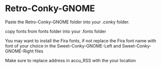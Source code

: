 # Retro-Conky-GNOME
Paste the Retro-Conky-GNOME folder into your .conky folder.

copy fonts from fonts folder into your .fonts folder

You may want to install the Fira fonts, if not replace the Fira font name with font of your choice in the Sweet-Conky-GNOME-Left and Sweet-Conky-GNOME-Right files

Make sure to replace address in accu_RSS with the your location
